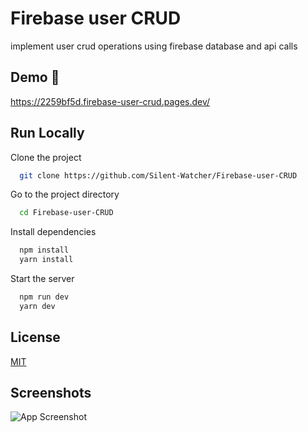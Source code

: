 
# Firebase user CRUD

implement user crud operations using firebase database and api calls 


## Demo 🤗

https://2259bf5d.firebase-user-crud.pages.dev/


## Run Locally

Clone the project

```bash
  git clone https://github.com/Silent-Watcher/Firebase-user-CRUD
```

Go to the project directory

```bash
  cd Firebase-user-CRUD
```

Install dependencies

```bash
  npm install
  yarn install
```

Start the server

```bash
  npm run dev
  yarn dev
```


## License

[MIT](https://choosealicense.com/licenses/mit/)


## Screenshots

![App Screenshot](https://i.postimg.cc/FR3DN7JT/firebase-user-crud.png)

